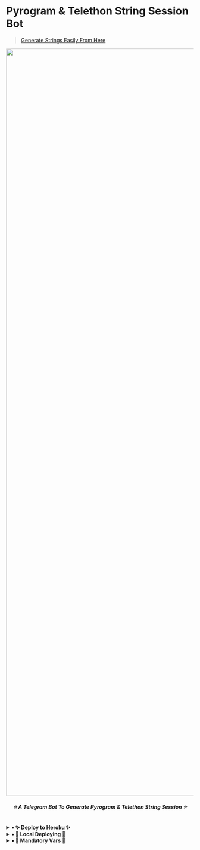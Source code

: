 # Pyrogram & Telethon String Session Bot 

>[Generate Strings Easily From Here](https://telegram.me/WarFadeStringGeneratorBot)

<p align="center"><a href="https://www.github.com/WARFADE-BOSS/StringGeneratorBot"><img src="https://telegra.ph/file/b9e06f615079484a2338b.jpg" width="2000"></a></p>

<h6 align="center">
<b>⭐ A Telegram Bot To Generate Pyrogram & Telethon String Session ⭐<b>
</h6>


<details>

<summary> • ✨ Deploy to Heroku ✨</summary>

--------

[![Deploy](https://www.herokucdn.com/deploy/button.svg)](https://heroku.com/deploy?template=https://github.com/WARFADE-BOSS/StringGeneratorBot)

--------
</details>

<details><summary>• 💫 Local Deploying 💫</summary>

--------

1. Clone The Repo Using Command

   `git clone https://github.com/WARFADE-BOSS/StringGeneratorBot`
   
2. Edit `Config.py` & Fill The Required Variables

4. Enter The Directory

   `cd StringGeneratorBot`

5. Run The File

   `python3 generator.py`
---------
</details>

<details><summary>• 🔰 Mandatory Vars 🔰</summary>

---------
- `API_ID` - Get This Value From [Here](https://my.telegram.org/auth)
- `API_HASH` - Get This From [Here](https://my.telegram.org/auth)
- `BOT_TOKEN` - Get This From [Here](https://t.me/BotFather)
- `DATABASE_URL` - Will Be Automatically Added When Deploying On Heroku
- `MUST_JOIN` - Username/ID of your Telegram Channel/Group (Not Compulsory).
---------
</details>
